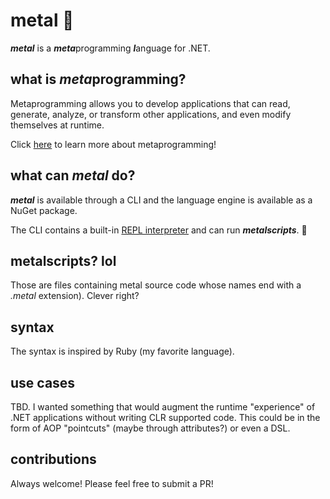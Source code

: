 # metal 🤘
***metal*** is a  ***meta***programming ***l***anguage for .NET.

## what is *meta*programming?
Metaprogramming allows you to develop applications that can read, generate,  analyze, or transform other applications, and even modify themselves at runtime.

Click [here](https://en.wikipedia.org/wiki/Metaprogramming) to learn more about metaprogramming!

## what can *metal* do?
***metal*** is available through a CLI and the language engine is available as a NuGet package. 

The CLI contains a built-in [REPL interpreter](https://en.wikipedia.org/wiki/Read%E2%80%93eval%E2%80%93print_loop) and can run ***metalscripts***. 🤘

## metalscripts? lol
Those are files containing metal source code whose names end with a *.metal* extension). Clever right?

## syntax
The syntax is inspired by Ruby (my favorite language).

## use cases
TBD. I wanted something that would augment the runtime "experience" of .NET applications without writing CLR supported code. This could be in the form of AOP "pointcuts" (maybe through attributes?) or even a DSL. 

## contributions
Always welcome! Please feel free to submit a PR!
